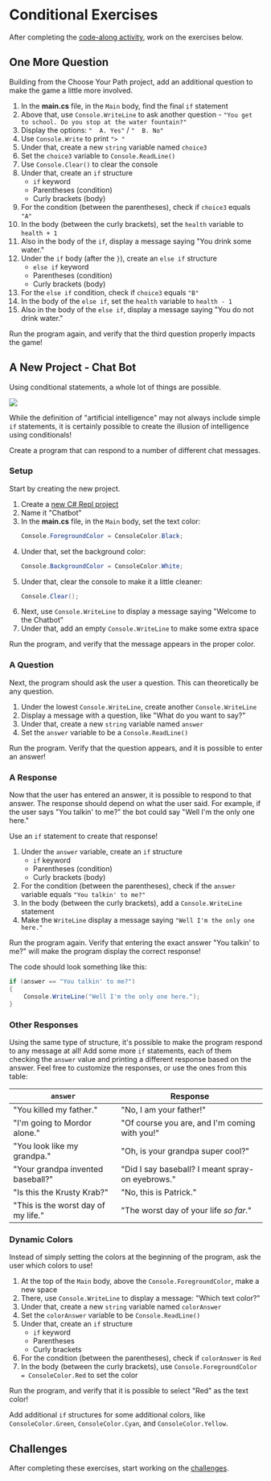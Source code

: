 # Conditional Exercises
After completing the [code-along activity](ConditionalsCodeAlong.md), work on the exercises below.

## One More Question
Building from the Choose Your Path project, add an additional question to make the game a little more involved.

1. In the **main.cs** file, in the `Main` body, find the final `if` statement
1. Above that, use `Console.WriteLine` to ask another question - `"You get to school. Do you stop at the water fountain?"`
1. Display the options: `"  A. Yes"` / `"  B. No"`
1. Use `Console.Write` to print `"> "`
1. Under that, create a new `string` variable named `choice3`
1. Set the `choice3` variable to `Console.ReadLine()`
1. Use `Console.Clear()` to clear the console
1. Under that, create an `if` structure
	- `if` keyword
	- Parentheses (condition)
	- Curly brackets (body)
1. For the condition (between the parentheses), check if `choice3` equals `"A"`
1. In the body (between the curly brackets), set the `health` variable to `health + 1`
1. Also in the body of the `if`, display a message saying "You drink some water."
1. Under the `if` body (after the `}`), create an `else if` structure
	- `else if` keyword
	- Parentheses (condition)
	- Curly brackets (body)
1. For the `else if` condition, check if `choice3` equals `"B"`
1. In the body of the `else if`, set the `health` variable to `health - 1`
1. Also in the body of the `else if`, display a message saying "You do not drink water."

Run the program again, and verify that the third question properly impacts the game!

## A New Project - Chat Bot
Using conditional statements, a whole lot of things are possible.

![](https://i.imgur.com/KETf3GL.jpg)

While the definition of "artificial intelligence" may not always include simple `if` statements, it is certainly possible to create the illusion of intelligence using conditionals!

Create a program that can respond to a number of different chat messages.

### Setup
Start by creating the new project.

1. Create a [new C# Repl project](https://repl.it/new/csharp)
1. Name it "Chatbot"
1. In the **main.cs** file, in the `Main` body, set the text color:  
    ```cs
    Console.ForegroundColor = ConsoleColor.Black;
    ```
1. Under that, set the background color:  
    ```cs
    Console.BackgroundColor = ConsoleColor.White;
    ```
1. Under that, clear the console to make it a little cleaner:  
    ```cs
    Console.Clear();
    ```
1. Next, use `Console.WriteLine` to display a message saying "Welcome to the Chatbot"
1. Under that, add an empty `Console.WriteLine` to make some extra space

Run the program, and verify that the message appears in the proper color.

### A Question
Next, the program should ask the user a question. This can theoretically be any question.

1. Under the lowest `Console.WriteLine`, create another `Console.WriteLine`
1. Display a message with a question, like "What do you want to say?"
1. Under that, create a new `string` variable named `answer`
1. Set the `answer` variable to be a `Console.ReadLine()`

Run the program. Verify that the question appears, and it is possible to enter an answer!

### A Response
Now that the user has entered an answer, it is possible to respond to that answer. The response should depend on what the user said. For example, if the user says "You talkin' to me?" the bot could say "Well I'm the only one here."

Use an `if` statement to create that response!

1. Under the `answer` variable, create an `if` structure
	- `if` keyword
	- Parentheses (condition)
	- Curly brackets (body)
1. For the condition (between the parentheses), check if the `answer` variable equals `"You talkin' to me?"`
1. In the body (between the curly brackets), add a `Console.WriteLine` statement
1. Make the `WriteLine` display a message saying `"Well I'm the only one here."`

Run the program again. Verify that entering the exact answer "You talkin' to me?" will make the program display the correct response!

The code should look something like this:

```cs
if (answer == "You talkin' to me?")
{
	Console.WriteLine("Well I'm the only one here.");
}
```

### Other Responses
Using the same type of structure, it's possible to make the program respond to any message at all! Add some more `if` statements, each of them checking the `answer` value and printing a different response based on the answer. Feel free to customize the responses, or use the ones from this table:

| `answer` | Response |
|-|-|
| "You killed my father." | "No, I am your father!" |
| "I'm going to Mordor alone." | "Of course you are, and I'm coming with you!" |
| "You look like my grandpa." | "Oh, is your grandpa super cool?" |
| "Your grandpa invented baseball?" | "Did I say baseball? I meant spray-on eyebrows." |
| "Is this the Krusty Krab?" | "No, this is Patrick." |
| "This is the worst day of my life." | "The worst day of your life *so far*." |

### Dynamic Colors
Instead of simply setting the colors at the beginning of the program, ask the user which colors to use!

1. At the top of the `Main` body, above the `Console.ForegroundColor`, make a new space
1. There, use `Console.WriteLine` to display a message: "Which text color?"
1. Under that, create a new `string` variable named `colorAnswer`
1. Set the `colorAnswer` variable to be `Console.ReadLine()`
1. Under that, create an `if` structure
	- `if` keyword
	- Parentheses
	- Curly brackets
1. For the condition (between the parentheses), check if `colorAnswer` is `Red`
1. In the body (between the curly brackets), use `Console.ForegroundColor = ConsoleColor.Red` to set the color

Run the program, and verify that it is possible to select "Red" as the text color!

Add additional `if` structures for some additional colors, like `ConsoleColor.Green`, `ConsoleColor.Cyan`, and `ConsoleColor.Yellow`.

## Challenges
After completing these exercises, start working on the [challenges](ConditionalChallenges.md).